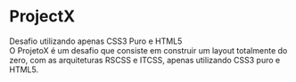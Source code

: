 # ProjectX
Desafio utilizando apenas CSS3 Puro e HTML5
<br>
O ProjetoX é um desafio que consiste em construir um layout totalmente do zero, com as arquiteturas RSCSS e ITCSS, apenas utilizando CSS3 puro e HTML5.
